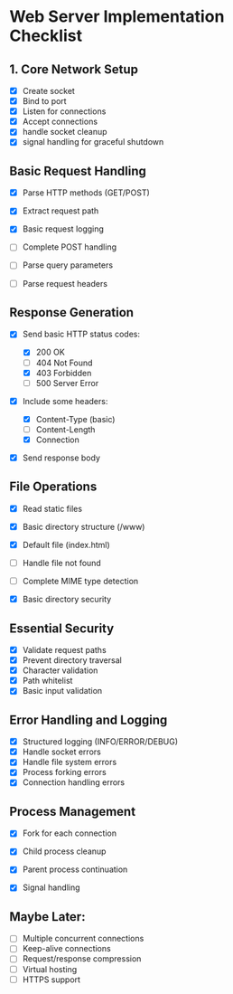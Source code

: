 # Web Server Implementation Checklist

## 1. Core Network Setup
- [x] Create socket
- [x] Bind to port
- [x] Listen for connections
- [x] Accept connections
- [x] handle socket cleanup
- [x] signal handling for graceful shutdown

## Basic Request Handling
- [x] Parse HTTP methods (GET/POST)
- [x] Extract request path
- [x] Basic request logging
- [ ] Complete POST handling
- [ ] Parse query parameters
- [ ] Parse request headers


## Response Generation
- [x] Send basic HTTP status codes:
  - [x] 200 OK
  - [ ] 404 Not Found
  - [x] 403 Forbidden
  - [ ] 500 Server Error
- [x] Include some headers:
  - [x] Content-Type (basic)
  - [ ] Content-Length
  - [x] Connection
- [x] Send response body


## File Operations
- [x] Read static files
- [x] Basic directory structure (/www)
- [x] Default file (index.html)
- [ ] Handle file not found
- [ ] Complete MIME type detection
- [x] Basic directory security


## Essential Security
- [x] Validate request paths
- [x] Prevent directory traversal
- [x] Character validation
- [x] Path whitelist
- [x] Basic input validation

## Error Handling and Logging
- [x] Structured logging (INFO/ERROR/DEBUG)
- [x] Handle socket errors
- [x] Handle file system errors
- [x] Process forking errors
- [x] Connection handling errors

## Process Management
- [x] Fork for each connection
- [x] Child process cleanup
- [x] Parent process continuation
- [x] Signal handling


## Maybe Later:
- [ ]  Multiple concurrent connections
- [ ]  Keep-alive connections
- [ ]  Request/response compression
- [ ]  Virtual hosting
- [ ]  HTTPS support
